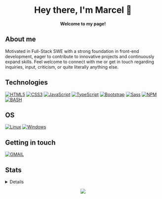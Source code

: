 <h1 align="center">Hey there, I'm Marcel 👋</h1>

<p align="center">
    <b>Welcome to my page!</b>
</p>

## About me
Motivated in Full-Stack SWE with a strong foundation in front-end development, eager to contribute to innovative projects and continuously expand skills. Feel welcome to connect with me or get in touch regarding inquiries, input, criticism, or quite literally anything else.

## Technologies
[![HTML5](https://img.shields.io/badge/HTML5-E34F26?style=for-the-badge&logo=html5&logoColor=white)](https://github.com/sebiram)
[![CSS3](https://img.shields.io/badge/CSS3-1572B6?style=for-the-badge&logo=css3&logoColor=white)](https://github.com/sebiram)
[![JavaScript](https://img.shields.io/badge/JavaScript-F7DF1E?style=for-the-badge&logo=javascript&logoColor=black)](https://github.com/sebiram)
[![TypeScript](https://img.shields.io/badge/TypeScript-3178C6?style=for-the-badge&logo=typescript&logoColor=white)](https://github.com/sebiram)
[![Bootstrap](https://img.shields.io/badge/Bootstrap-563D7C?style=for-the-badge&logo=bootstrap&logoColor=white)](https://github.com/sebiram)
[![Sass](https://img.shields.io/badge/Sass-CC6699?style=for-the-badge&logo=sass&logoColor=white)](https://github.com/sebiram)
[![NPM](https://img.shields.io/badge/npm-CB3837?style=for-the-badge&logo=npm&logoColor=white)](https://github.com/sebiram)
[![BASH](https://img.shields.io/badge/Bash-000000?style=for-the-badge&logo=gnubash&logoColor=white)](https://github.com/sebiram)

## OS
[![Linux](https://img.shields.io/badge/Linux-FCC624?style=for-the-badge&logo=linux&logoColor=black)](https://github.com/sebiram)
[![Windows](https://img.shields.io/badge/Windows-0078D6?style=for-the-badge&logo=windows&logoColor=white)](https://github.comsebiramd)

## Getting in touch

[![GMAIL](https://img.shields.io/badge/Gmail-D14836?style=for-the-badge&logo=gmail&logoColor=white)](https://mail.google.com/mail/u/0/?fs=1&to=sebastianramord@gmail.com&su=Your+Concern&body=Your+message+to+me&tf=cm)

## Stats

<details>
<p align="center">
  <a href="https://github.com/sebiram">
    <img src="http://github-profile-summary-cards.vercel.app/api/cards/profile-details?username=sebiram&theme=transparent" />
  </a>
  <a href="https://github.com/sebiram">
    <img src="https://github-readme-streak-stats.herokuapp.com/?user=sebiram&hide_border=true&card_width=338&theme=transparent" />
  </a>
  <a href="https://github.com/sebiram">
    <img src="http://github-profile-summary-cards.vercel.app/api/cards/stats?username=sebiram&theme=transparent" />
  </a>
  <a href="https://github.com/sebiram">
    <img src="https://github-readme-stats.vercel.app/api/top-langs/?username=sebiram&langs_count=10&exclude_repo=&hide=jupyter%20notebook,vim%20script,cmake,makefile,batchfile,emacs%20lisp,css,html&layout=default&card_width=699&hide_border=true&theme=transparent" />
  </a>
</p>
</details>

<p align="center">
  <a href="https://github.com/sebiram">
    <img src="https://komarev.com/ghpvc/?username=sebiram&color=blue&style=flat)" />
  </a>
</p>
